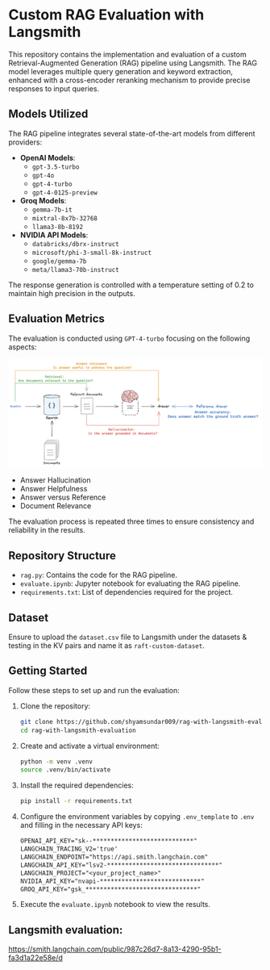 # Custom RAG Evaluation with Langsmith

This repository contains the implementation and evaluation of a custom Retrieval-Augmented Generation (RAG) pipeline using Langsmith. The RAG model leverages multiple query generation and keyword extraction, enhanced with a cross-encoder reranking mechanism to provide precise responses to input queries.

## Models Utilized

The RAG pipeline integrates several state-of-the-art models from different providers:

- **OpenAI Models**:
  - `gpt-3.5-turbo`
  - `gpt-4o`
  - `gpt-4-turbo`
  - `gpt-4-0125-preview`
- **Groq Models**:
  - `gemma-7b-it`
  - `mixtral-8x7b-32768`
  - `llama3-8b-8192`
- **NVIDIA API Models**:
  - `databricks/dbrx-instruct`
  - `microsoft/phi-3-small-8k-instruct`
  - `google/gemma-7b`
  - `meta/llama3-70b-instruct`

The response generation is controlled with a temperature setting of 0.2 to maintain high precision in the outputs.

## Evaluation Metrics

The evaluation is conducted using `GPT-4-turbo` focusing on the following aspects:

![image](rag_eval_overview-c0c3c2ac03f44b2b67c58ab67f32d82a.png)

- Answer Hallucination
- Answer Helpfulness
- Answer versus Reference
- Document Relevance

The evaluation process is repeated three times to ensure consistency and reliability in the results.

## Repository Structure

- `rag.py`: Contains the code for the RAG pipeline.
- `evaluate.ipynb`: Jupyter notebook for evaluating the RAG pipeline.
- `requirements.txt`: List of dependencies required for the project.

## Dataset

Ensure to upload the `dataset.csv` file to Langsmith under the datasets & testing in the KV pairs and name it as `raft-custom-dataset`.

## Getting Started

Follow these steps to set up and run the evaluation:

1. Clone the repository:
   ```bash
   git clone https://github.com/shyamsundar009/rag-with-langsmith-evaluation
   cd rag-with-langsmith-evaluation
   ```
2. Create and activate a virtual environment:
   ```bash
   python -m venv .venv
   source .venv/bin/activate
   ```
3. Install the required dependencies:
   ```bash
   pip install -r requirements.txt
   ```
4. Configure the environment variables by copying `.env_template` to `.env` and filling in the necessary API keys:
   ```plaintext
   OPENAI_API_KEY="sk--****************************"
   LANGCHAIN_TRACING_V2='true'
   LANGCHAIN_ENDPOINT="https://api.smith.langchain.com"
   LANGCHAIN_API_KEY="lsv2-*******************************"
   LANGCHAIN_PROJECT="<your_project_name>"
   NVIDIA_API_KEY="nvapi-****************************"
   GROQ_API_KEY="gsk_*******************************"
   ```
5. Execute the `evaluate.ipynb` notebook to view the results.

## Langsmith evaluation:

https://smith.langchain.com/public/987c26d7-8a13-4290-95b1-fa3d1a22e58e/d
